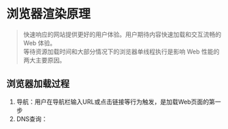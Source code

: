 # 浏览器渲染原理

> 快速响应的网站提供更好的用户体验。用户期待内容快速加载和交互流畅的 Web 体验。  
> 等待资源加载时间和大部分情况下的浏览器单线程执行是影响 Web 性能的两大主要原因。

## 浏览器加载过程

1. 导航：用户在导航栏输入URL或点击链接等行为触发，是加载Web页面的第一步
2. DNS查询：
